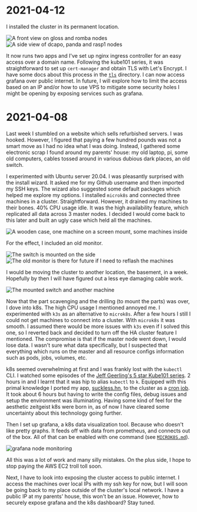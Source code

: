 # 2021-04-12
I installed the cluster in its permanent location.

![A front view on `gloss` and `romba` nodes](_photos/2021-04-12-front.jpeg)
![A side view of `dcapo`, `panda` and `rasp1`
nodes](_photos/2021-04-12-side.jpeg)

It now runs two apps and I've set up nginx ingress controller for an easy
access over a domain name.  Following the kube101 series, it was
straightforward to set up `cert-manager` and obtain TLS with Let's Encrypt. I
have some docs about this process in the [`tls`](tls) directory. I can now
access grafana over public internet. In future, I will explore how to limit the
access based on an IP and/or how to use VPS to mitigate some security holes I
might be opening by exposing services such as grafana.

# 2021-04-08
Last week I stumbled on a website which sells refurbished servers. I was
hooked. However, I figured that paying a few hundred pounds was not a smart
move as I had no idea what I was doing. Instead, I gathered some electronic
scrap I found around my parents' house: my old laptop, pi, some old computers,
cables tossed around in various dubious dark places, an old switch.

I experimented with Ubuntu server 20.04. I was pleasantly surprised with the
install wizard. It asked me for my Github username and then imported my SSH
keys. The wizard also suggested some default packages which helped me explore
my options. I installed `microk8s` and connected three machines in a cluster.
Straightforward. However, it drained my machines to their bones. 40% CPU usage
idle. It was the high availability feature, which replicated all data across 3
master nodes. I decided I would come back to this later and built an ugly case
which held all the machines.

![A wooden case, one machine on a screen mount, some machines inside
](_photos/2021-04-08-building-case.jpeg)

For the effect, I included an old monitor.

![The switch is mounted on the side](_photos/2021-04-08-case-from-side.jpeg)
![The old monitor is there for future if I need to reflash the
machines](_photos/2021-04-08-case-with-monitor.jpeg)

I would be moving the cluster to another location, the basement, in a week.
Hopefully by then I will have figured out a less eye damaging cable work.

![The mounted switch and another machine](_photos/2021-04-08-case-back.jpeg)

Now that the part scavenging and the drilling (to mount the parts) was over, I
dove into k8s. The high CPU usage I mentioned annoyed me. I experimented with
`k3s` as an alternative to `microk8s`. After a few hours I still I could not
get machines to connect into a cluster. With `microk8s` it was smooth. I
assumed there would be more issues with `k3s` even if I solved this one, so I
reverted back and decided to turn off the HA cluster feature I mentioned. The
compromise is that if the master node went down, I would lose data. I wasn't
sure what data specifically, but I suspected that everything which runs on the
master and all resource configs information such as pods, jobs, volumes, etc.

k8s seemed overwhelming at first and I was frankly lost with the `kubectl` CLI.
I watched some episodes of the [Jeff Geerling's 5 star Kube101
series](https://kube101.jeffgeerling.com). 2 hours in and I learnt that it was
hip to alias `kubectl` to `k`. Equipped with this primal knowledge I ported my
app, [suckless.hn](https://suckless.hn), to the cluster as a [cron
job](https://github.com/bausano/suckless.hn/tree/master/k8s). It took about 6
hours but having to write the config files, debug issues and setup the
environment was illuminating. Having some kind of feel for the aesthetic
zeitgeist k8s were born in, as of now I have cleared some uncertainty about
this technology going further.

Then I set up grafana, a k8s data visualization tool. Because who doesn't like
pretty graphs. It feeds off with data from prometheus, and connects out of the
box. All of that can be enabled with one command (see
[`MICROK8S.md`](MICROK8S.md)).

![grafana node monitoring](_photos/grafana-preview.png)

All this was a lot of work and many silly mistakes. On the plus side, I hope to
stop paying the AWS EC2 troll toll soon.

Next, I have to look into exposing the cluster access to public internet. I
access the machines over local IPs with my ssh key for now, but I will soon be
going back to my place outside of the cluster's local network. I have a public
IP at my parents' house, this won't be an issue. However, how to securely
expose grafana and the k8s dashboard? Stay tuned.


